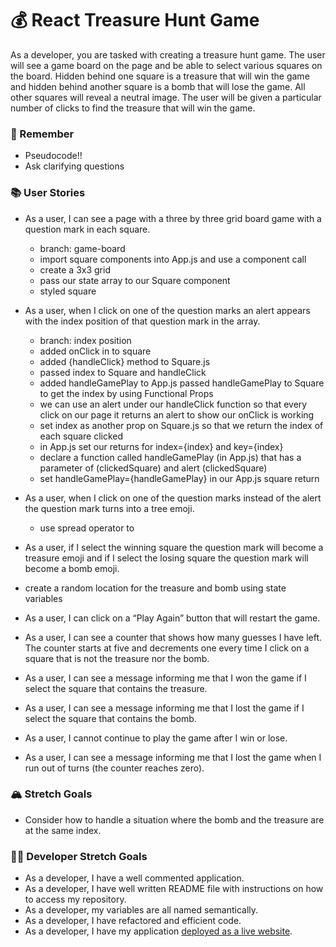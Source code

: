 # 💰 React Treasure Hunt Game

As a developer, you are tasked with creating a treasure hunt game. The user will see a game board on the page and be able to select various squares on the board. Hidden behind one square is a treasure that will win the game and hidden behind another square is a bomb that will lose the game. All other squares will reveal a neutral image. The user will be given a particular number of clicks to find the treasure that will win the game.

### 🤔 Remember

- Pseudocode!!
- Ask clarifying questions

### 📚 User Stories

- As a user, I can see a page with a three by three grid board game with a question mark in each square.
  
  - branch: game-board
  - import square components into App.js and use a component call
  - create a 3x3 grid
  - pass our state array to our Square component
  - styled square

- As a user, when I click on one of the question marks an alert appears with the index position of that question mark in the array.
  
  - branch: index position
  - added onClick in to square 
  - added {handleClick} method to Square.js
  - passed index to Square and handleClick
  - added handleGamePlay to App.js
  passed handleGamePlay to Square to get the index by using Functional Props
  - we can use an alert under our handleClick function so that every click on our page it returns an alert to show our onClick is working
  - set index as another prop on Square.js so that we return the index of each square clicked
  - in App.js set our returns for index={index} and key={index}
  - declare a function called handleGamePlay (in App.js) that has a parameter of (clickedSquare) and alert (clickedSquare)
  - set handleGamePlay={handleGamePlay} in our App.js square return

- As a user, when I click on one of the question marks instead of the alert the question mark turns into a tree emoji.

  - use spread operator to



- As a user, if I select the winning square the question mark will become a treasure emoji and if I select the losing square the question mark will become a bomb emoji.

 - create a random location for the treasure and bomb using state variables 

- As a user, I can click on a “Play Again” button that will restart the game.
- As a user, I can see a counter that shows how many guesses I have left. The counter starts at five and decrements one every time I click on a square that is not the treasure nor the bomb.
- As a user, I can see a message informing me that I won the game if I select the square that contains the treasure.
- As a user, I can see a message informing me that I lost the game if I select the square that contains the bomb.
- As a user, I cannot continue to play the game after I win or lose.
- As a user, I can see a message informing me that I lost the game when I run out of turns (the counter reaches zero).

### 🏔 Stretch Goals

- Consider how to handle a situation where the bomb and the treasure are at the same index.

### 👩‍💻 Developer Stretch Goals

- As a developer, I have a well commented application.
- As a developer, I have well written README file with instructions on how to access my repository.
- As a developer, my variables are all named semantically.
- As a developer, I have refactored and efficient code.
- As a developer, I have my application [deployed as a live website](https://render.com/docs/deploy-create-react-app).

